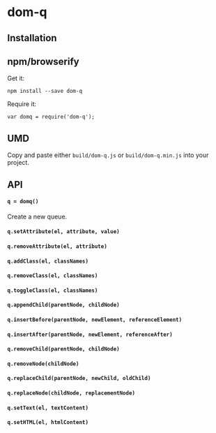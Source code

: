 # dom-q

## Installation

## npm/browserify

Get it:

	npm install --save dom-q

Require it:

	var domq = require('dom-q');

## UMD

Copy and paste either `build/dom-q.js` or `build/dom-q.min.js` into your project.

## API

#### `q = domq()`

Create a new queue.

#### `q.setAttribute(el, attribute, value)`

#### `q.removeAttribute(el, attribute)`

#### `q.addClass(el, classNames)`

#### `q.removeClass(el, classNames)`

#### `q.toggleClass(el, classNames)`

#### `q.appendChild(parentNode, childNode)`

#### `q.insertBefore(parentNode, newElement, referenceElement)`

#### `q.insertAfter(parentNode, newElement, referenceAfter)`

#### `q.removeChild(parentNode, childNode)`

#### `q.removeNode(childNode)`

#### `q.replaceChild(parentNode, newChild, oldChild)`

#### `q.replaceNode(childNode, replacementNode)`

#### `q.setText(el, textContent)`

#### `q.setHTML(el, htmlContent)`
